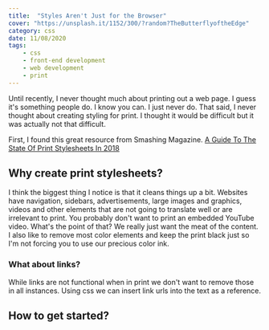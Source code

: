 ```yaml
---
title:  "Styles Aren't Just for the Browser" 
cover: "https://unsplash.it/1152/300/?random?TheButterflyoftheEdge"
category: css
date: 11/08/2020
tags:
    - css
    - front-end development
    - web development
    - print
---
```


Until recently, I never thought much about printing out a web page. I guess it's something people do. I know you can. I just never do. That said, I never thought about creating styling for print. I thought it would be difficult but it was actually not that difficult.

First, I found this great resource from Smashing Magazine. [A Guide To The State Of Print Stylesheets In 2018](https://www.smashingmagazine.com/2018/05/print-stylesheets-in-2018/)

## Why create print stylesheets?

I think the biggest thing I notice is that it cleans things up a bit. Websites have navigation, sidebars, advertisements, large images and graphics, videos and other elements that are not going to translate well or are irrelevant to print. You probably don't want to print an embedded YouTube video. What's the point of that? We really just want the meat of the content. I also like to remove most color elements and keep the print black just so I'm not forcing you to use our precious color ink.

### What about links?

While links are not functional when in print we don't want to remove those in all instances. Using css we can insert link urls into the text as a reference.

## How to get started?

